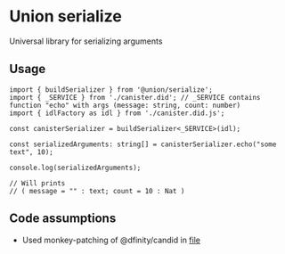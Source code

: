 # Union serialize

Universal library for serializing arguments

## Usage

```
import { buildSerializer } from '@union/serialize';
import { _SERVICE } from './canister.did'; // _SERVICE contains function "echo" with args (message: string, count: number)
import { idlFactory as idl } from './canister.did.js';

const canisterSerializer = buildSerializer<_SERVICE>(idl);

const serializedArguments: string[] = canisterSerializer.echo("some text", 10);

console.log(serializedArguments);

// Will prints
// ( message = "" : text; count = 10 : Nat )
```

## Code assumptions

- Used monkey-patching of @dfinity/candid in [file](./src/idl-monkey-patching.ts)
